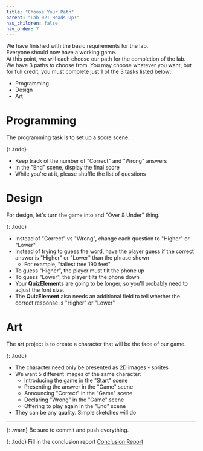 ```yaml
---
title: "Choose Your Path"
parent: "Lab 02: Heads Up!"
has_children: false
nav_order: 7
---
```


We have finished with the basic requirements for the lab.\
Everyone should now have a working game.\
At this point, we will each choose our path for the completion of the lab.\
We have 3 paths to choose from. You may choose whatever you want, but for full credit, you must complete just 1 of the 3 tasks listed below:
* Programming
* Design
* Art

# Programming
The programming task is to set up a score scene.

{: .todo}
* Keep track of the number of "Correct" and "Wrong" answers
* In the "End" scene, display the final score
* While you're at it, please shuffle the list of questions

# Design
For design, let's turn the game into and "Over & Under" thing.

{: .todo}
* Instead of "Correct" vs "Wrong", change each question to "Higher" or "Lower"
* Instead of trying to guess the word, have the player guess if the correct answer is "Higher" or "Lower" than the phrase shown
    * For example, "tallest tree 190 feet"
* To guess "Higher", the player must tilt the phone up
* To guess "Lower", the player tilts the phone down
* Your **QuizElement**s are going to be longer, so you'll probably need to adjust the font size.
* The **QuizElement** also needs an additional field to tell whether the correct response is "Higher" or "Lower"

# Art
The art project is to create a character that will be the face of our game.

{: .todo}
* The character need only be presented as 2D images - sprites
* We want 5 different images of the same character:
    * Introducing the game in the "Start" scene
    * Presenting the answer in the "Game" scene
    * Announcing "Correct" in the "Game" scene
    * Declaring "Wrong" in the "Game" scene
    * Offering to play again in the "End" scene
* They can be any quality. Simple sketches will do

------

{: .warn}
Be sure to commit and push everything.

{: .todo}
Fill in the conclusion report
[Conclusion Report](https://forms.gle/NVjzAKQn2GG9hPuT9)